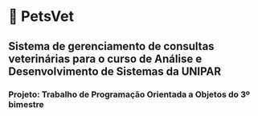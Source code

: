 # 🐶 PetsVet

## Sistema de gerenciamento de consultas veterinárias para o curso de Análise e Desenvolvimento de Sistemas da UNIPAR

### Projeto: Trabalho de Programação Orientada a Objetos do 3º bimestre
